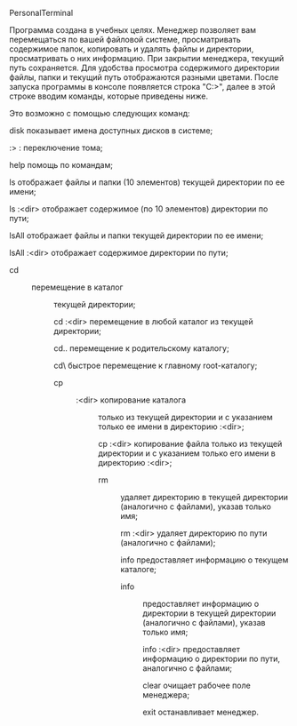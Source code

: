 PersonalTerminal

Программа создана в учебных целях. Менеджер позволяет вам перемещаться по вашей файловой системе, просматривать содержимое папок, копировать и удалять файлы и директории, просматривать о них информацию. При закрытии менеджера, текущий путь сохраняется. Для удобства просмотра содержимого директории файлы, папки и текущий путь отображаются разными цветами. После запуска программы в консоле появляется строка "C:\>", далее в этой строке вводим команды, которые приведены ниже. 

Это возможно с помощью следующих команд:

disk                       показывает имена доступных дисков в системе;

<disk>:\> <disk>:          переключение тома;

help                       помощь по командам;

ls                         отображает файлы и папки (10 элементов) текущей директории по ее имени;

ls <disk>:\<dir>           отображает содержимое (по 10 элементов) директории по пути;

lsAll                      отображает файлы и папки текущей директории по ее имени;

lsAll <disk>:\<dir>        отображает содержимое директории по пути;

cd <dir>                   перемещение в каталог <dir> текущей директории;

cd <disk>:\<dir>           перемещение в любой каталог из текущей директории;

cd..                       перемещение к родительскому каталогу;

cd\\                       быстрое перемещение к главному root-каталогу;

cp <dir> <disk>:\<dir>     копирование каталога <dir> только из текущей директории и с указанием только ее имени в директорию <disk>:\<dir>;

cp <file> <disk>:\<dir>    копирование файла <file> только из текущей директории и с указанием только его имени в директорию <disk>:\<dir>;

rm <dir>                   удаляет директорию в текущей директории (аналогично с файлами), указав только имя;

rm <disk>:\<dir>           удаляет директорию по пути (аналогично с файлами);

info                       предоставляет информацию о текущем каталоге;

info <dir>                 предоставляет информацию о директории в текущей директории (аналогично с файлами), указав только имя;

info <disk>:\<dir>         предоставляет информацию о директории по пути, аналогично с файлами;

clear                      очищает рабочее поле менеджера;

exit                       останавливает менеджер.

